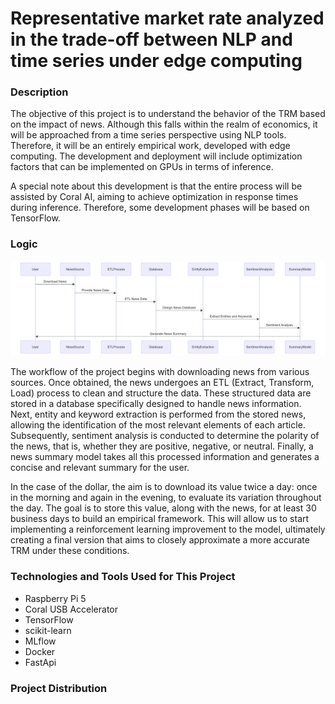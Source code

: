 # Representative market rate analyzed in the trade-off between NLP and time series under edge computing

### Description
The objective of this project is to understand the behavior of the TRM based on the impact of news. Although this falls within the realm of economics, it will be approached from a time series perspective using NLP tools. Therefore, it will be an entirely empirical work, developed with edge computing. The development and deployment will include optimization factors that can be implemented on GPUs in terms of inference.

A special note about this development is that the entire process will be assisted by Coral AI, aiming to achieve optimization in response times during inference. Therefore, some development phases will be based on TensorFlow.


### Logic 

![](img1.png)



The workflow of the project begins with downloading news from various sources. Once obtained, the news undergoes an ETL (Extract, Transform, Load) process to clean and structure the data. These structured data are stored in a database specifically designed to handle news information. Next, entity and keyword extraction is performed from the stored news, allowing the identification of the most relevant elements of each article. Subsequently, sentiment analysis is conducted to determine the polarity of the news, that is, whether they are positive, negative, or neutral. Finally, a news summary model takes all this processed information and generates a concise and relevant summary for the user.


In the case of the dollar, the aim is to download its value twice a day: once in the morning and again in the evening, to evaluate its variation throughout the day. The goal is to store this value, along with the news, for at least 30 business days to build an empirical framework. This will allow us to start implementing a reinforcement learning improvement to the model, ultimately creating a final version that aims to closely approximate a more accurate TRM under these conditions.

### Technologies and Tools Used for This Project

- Raspberry Pi 5
- Coral USB Accelerator
- TensorFlow
- scikit-learn
- MLflow
- Docker
- FastApi

### Project Distribution

```

```



